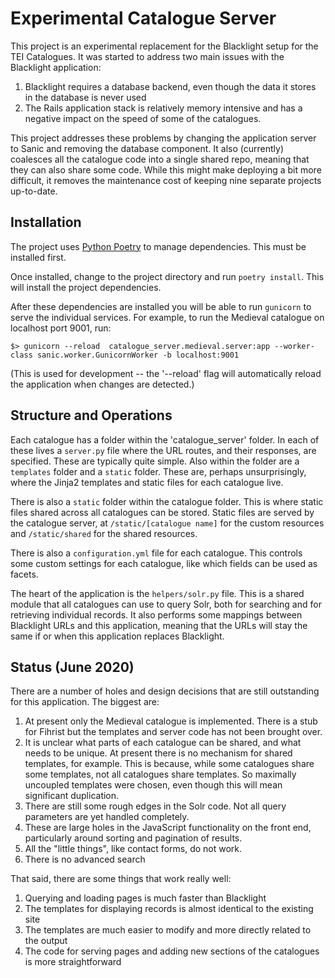 # Experimental Catalogue Server

This project is an experimental replacement for the Blacklight setup 
for the TEI Catalogues. It was started to address two main issues with the
Blacklight application:

 1. Blacklight requires a database backend, even though the data it stores in the database is never used
 2. The Rails application stack is relatively memory intensive and has a negative impact on the speed of some of the catalogues.
 
This project addresses these problems by changing the application server to Sanic and removing the database component.
It also (currently) coalesces all the catalogue code into a single shared repo, meaning that they can also share some 
code. While this might make deploying a bit more difficult, it removes the maintenance cost of keeping nine separate projects
up-to-date.

## Installation

The project uses [Python Poetry](https://python-poetry.org) to manage dependencies. This must be installed first. 

Once installed, change to the project directory and run `poetry install`. This will install the project dependencies. 

After these dependencies are installed you will be able to run `gunicorn` to serve the individual services. For example, 
to run the Medieval catalogue on localhost port 9001, run:

    $> gunicorn --reload  catalogue_server.medieval.server:app --worker-class sanic.worker.GunicornWorker -b localhost:9001
    
(This is used for development -- the '--reload' flag will automatically reload the application when changes are detected.)

## Structure and Operations

Each catalogue has a folder within the 'catalogue_server' folder. In each of these lives a `server.py` file where the URL
routes, and their responses, are specified. These are typically quite simple. Also within the folder are a `templates` folder
and a `static` folder. These are, perhaps unsurprisingly, where the Jinja2 templates and static files for each catalogue live. 

There is also a `static` folder within the catalogue folder. This is where static files shared across all catalogues can
be stored. Static files are served by the catalogue server, at `/static/[catalogue name]` for the custom resources
and `/static/shared` for the shared resources.

There is also a `configuration.yml` file for each catalogue. This controls some custom settings for each catalogue, like
which fields can be used as facets. 

The heart of the application is the `helpers/solr.py` file. This is a shared module that all catalogues can use to query
Solr, both for searching and for retrieving individual records. It also performs some mappings between Blacklight URLs 
and this application, meaning that the URLs will stay the same if or when this application replaces Blacklight.

## Status (June 2020)

There are a number of holes and design decisions that are still outstanding for this application. The biggest are:

 1. At present only the Medieval catalogue is implemented. There is a stub for Fihrist but the templates and server code has not been brought over.
 2. It is unclear what parts of each catalogue can be shared, and what needs to be unique. At present there is no mechanism
 for shared templates, for example. This is because, while some catalogues share some templates, not all catalogues share
 templates. So maximally uncoupled templates were chosen, even though this will mean significant duplication. 
 3. There are still some rough edges in the Solr code. Not all query parameters are yet handled completely.
 4. These are large holes in the JavaScript functionality on the front end, particularly around sorting and pagination of results.
 5. All the "little things", like contact forms, do not work.
 6. There is no advanced search
 
 That said, there are some things that work really well:

 1. Querying and loading pages is much faster than Blacklight
 2. The templates for displaying records is almost identical to the existing site
 3. The templates are much easier to modify and more directly related to the output
 4. The code for serving pages and adding new sections of the catalogues is more straightforward